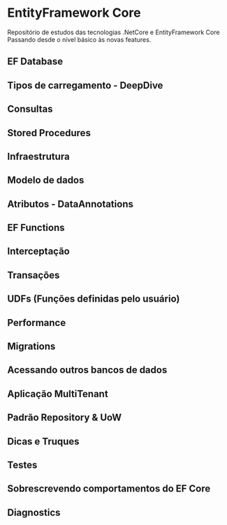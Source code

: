 # EntityFramework Core
Repositório de estudos das tecnologias .NetCore e EntityFramework Core
Passando desde o nível básico às novas features.

## EF Database
## Tipos de carregamento - DeepDive
## Consultas
## Stored Procedures
## Infraestrutura
## Modelo de dados
## Atributos - DataAnnotations
## EF Functions
## Interceptação
## Transações
## UDFs (Funções definidas pelo usuário)
## Performance
## Migrations
## Acessando outros bancos de dados
## Aplicação MultiTenant
## Padrão Repository & UoW
## Dicas e Truques
## Testes
## Sobrescrevendo comportamentos do EF Core
## Diagnostics
